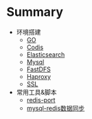 # Summary

* 环境搭建
   * [GO](getting_started/go.md)
   * [Codis](getting_started/codis.md)
   * [Elasticsearch](getting_started/elasticsearch.md)
   * [Mysql](getting_started/mysql.md)
   * [FastDFS](getting_started/fastdfs.md)
   * [Haproxy](getting_started/haproxy.md)
   * [SSL](getting_started/ssl.md)
* 常用工具&脚本
   * [redis-port](tools/redis-port.md)
   * [mysql-redis数据同步](tools/mysql-redis-sync.md)

